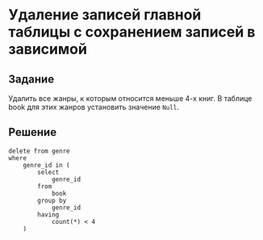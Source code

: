 # Удаление записей главной таблицы с сохранением записей в зависимой

## Задание

Удалить все жанры, к которым относится меньше 4-х книг. В таблице book для этих жанров установить значение `Null`.

## Решение

```
delete from genre
where
    genre_id in (
        select
            genre_id
        from
            book
        group by
            genre_id
        having
            count(*) < 4
    )
```

